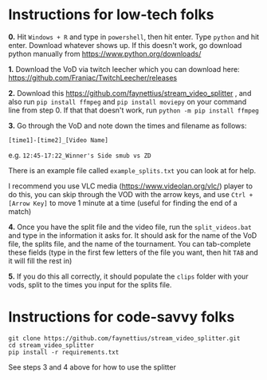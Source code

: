 # Instructions for low-tech folks

**0.** Hit `Windows + R` and type in `powershell`, then hit enter. Type `python` and hit enter. Download whatever shows up. If this doesn't work, go download python manually from https://www.python.org/downloads/

**1.** Download the VoD via twitch leecher which you can download here: https://github.com/Franiac/TwitchLeecher/releases

**2.** Download this https://github.com/faynettius/stream_video_splitter , and also run `pip install ffmpeg` and `pip install moviepy` on your command line from step 0. If that that doesn't work, run `python -m pip install ffmpeg`

**3.** Go through the VoD and note down the times and filename as follows:

`[time1]-[time2]_[Video Name]`

e.g. `12:45-17:22_Winner's Side smub vs ZD`

There is an example file called `example_splits.txt` you can look at for help.

I recommend you use VLC media (https://www.videolan.org/vlc/) player to do this, you can skip through the VOD with the arrow keys, and use `Ctrl + [Arrow Key]` to move 1 minute at a time (useful for finding the end of a match)

**4.** Once you have the split file and the video file, run the `split_videos.bat` and type in the information it asks for. It should ask for the name of the VoD file, the splits file, and the name of the tournament. You can tab-complete these fields (type in the first few letters of the file you want, then hit `TAB` and it will fill the rest in)

**5.** If you do this all correctly, it should populate the `clips` folder with your vods, split to the times you input for the splits file.

# Instructions for code-savvy folks

```
git clone https://github.com/faynettius/stream_video_splitter.git
cd stream_video_splitter
pip install -r requirements.txt
```

See steps 3 and 4 above for how to use the splitter
